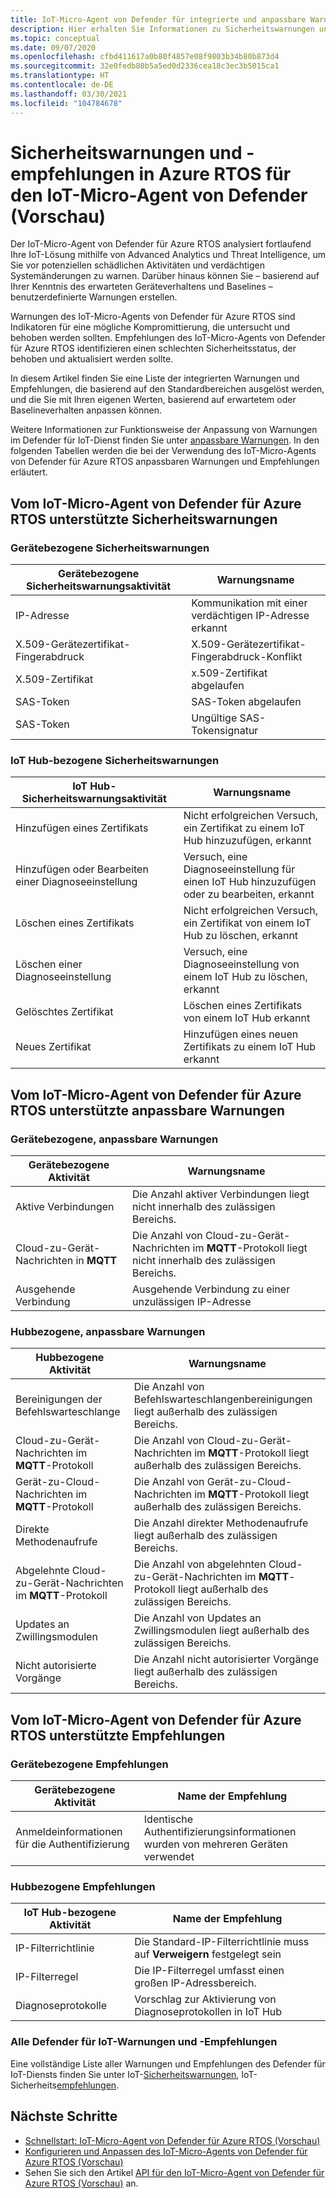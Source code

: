 ```yaml
---
title: IoT-Micro-Agent von Defender für integrierte und anpassbare Warnungen und Empfehlungen in Azure RTOS
description: Hier erhalten Sie Informationen zu Sicherheitswarnungen und empfohlenen Abhilfemaßnahmen mit dem IoT-Micro-Agent von Azure Defender für IoT in Azure RTOS.
ms.topic: conceptual
ms.date: 09/07/2020
ms.openlocfilehash: cfbd411617a0b80f4857e08f9803b34b80b873d4
ms.sourcegitcommit: 32e0fedb80b5a5ed0d2336cea18c3ec3b5015ca1
ms.translationtype: HT
ms.contentlocale: de-DE
ms.lasthandoff: 03/30/2021
ms.locfileid: "104784678"
---
```

# <a name="defender-iot-micro-agent-for-azure-rtos-security-alerts-and-recommendations-preview"></a>Sicherheitswarnungen und -empfehlungen in Azure RTOS für den IoT-Micro-Agent von Defender (Vorschau)

Der IoT-Micro-Agent von Defender für Azure RTOS analysiert fortlaufend Ihre IoT-Lösung mithilfe von Advanced Analytics und Threat Intelligence, um Sie vor potenziellen schädlichen Aktivitäten und verdächtigen Systemänderungen zu warnen. Darüber hinaus können Sie – basierend auf Ihrer Kenntnis des erwarteten Geräteverhaltens und Baselines – benutzerdefinierte Warnungen erstellen.

Warnungen des IoT-Micro-Agents von Defender für Azure RTOS sind Indikatoren für eine mögliche Kompromittierung, die untersucht und behoben werden sollten. Empfehlungen des IoT-Micro-Agents von Defender für Azure RTOS identifizieren einen schlechten Sicherheitsstatus, der behoben und aktualisiert werden sollte. 

In diesem Artikel finden Sie eine Liste der integrierten Warnungen und Empfehlungen, die basierend auf den Standardbereichen ausgelöst werden, und die Sie mit Ihren eigenen Werten, basierend auf erwartetem oder Baselineverhalten anpassen können. 

Weitere Informationen zur Funktionsweise der Anpassung von Warnungen im Defender für IoT-Dienst finden Sie unter [anpassbare Warnungen](concept-customizable-security-alerts.md). In den folgenden Tabellen werden die bei der Verwendung des IoT-Micro-Agents von Defender für Azure RTOS anpassbaren Warnungen und Empfehlungen erläutert. 

## <a name="defender-iot-micro-agent-for-azure-rtos-supported-security-alerts"></a>Vom IoT-Micro-Agent von Defender für Azure RTOS unterstützte Sicherheitswarnungen

### <a name="device-related-security-alerts"></a>Gerätebezogene Sicherheitswarnungen

|Gerätebezogene Sicherheitswarnungsaktivität  |Warnungsname  |
|---------|---------|
|IP-Adresse| Kommunikation mit einer verdächtigen IP-Adresse erkannt|
|X.509-Gerätezertifikat-Fingerabdruck|X.509-Gerätezertifikat-Fingerabdruck-Konflikt|
|X.509-Zertifikat| x.509-Zertifikat abgelaufen|
|SAS-Token| SAS-Token abgelaufen|
|SAS-Token| Ungültige SAS-Tokensignatur|

### <a name="iot-hub-related-security-alerts"></a>IoT Hub-bezogene Sicherheitswarnungen

|IoT Hub-Sicherheitswarnungsaktivität  |Warnungsname  |
|---------|---------|
|Hinzufügen eines Zertifikats    |  Nicht erfolgreichen Versuch, ein Zertifikat zu einem IoT Hub hinzuzufügen, erkannt       |
|Hinzufügen oder Bearbeiten einer Diagnoseeinstellung    | Versuch, eine Diagnoseeinstellung für einen IoT Hub hinzuzufügen oder zu bearbeiten, erkannt      |
|Löschen eines Zertifikats    |  Nicht erfolgreichen Versuch, ein Zertifikat von einem IoT Hub zu löschen, erkannt       |
|Löschen einer Diagnoseeinstellung    |  Versuch, eine Diagnoseeinstellung von einem IoT Hub zu löschen, erkannt      |
|Gelöschtes Zertifikat    | Löschen eines Zertifikats von einem IoT Hub erkannt        |
|Neues Zertifikat     |  Hinzufügen eines neuen Zertifikats zu einem IoT Hub erkannt       |

## <a name="defender-iot-micro-agent-for-azure-rtos-supported-customizable-alerts"></a>Vom IoT-Micro-Agent von Defender für Azure RTOS unterstützte anpassbare Warnungen

### <a name="device-related-customizable-alerts"></a>Gerätebezogene, anpassbare Warnungen

|Gerätebezogene Aktivität |Warnungsname  |
|---------|---------|
|Aktive Verbindungen|Die Anzahl aktiver Verbindungen liegt nicht innerhalb des zulässigen Bereichs.|
|Cloud-zu-Gerät-Nachrichten in **MQTT**|Die Anzahl von Cloud-zu-Gerät-Nachrichten im **MQTT**-Protokoll liegt nicht innerhalb des zulässigen Bereichs.|
|Ausgehende Verbindung| Ausgehende Verbindung zu einer unzulässigen IP-Adresse|

### <a name="hub-related-customizable-alerts"></a>Hubbezogene, anpassbare Warnungen 

|Hubbezogene Aktivität  |Warnungsname  |
|---------|---------|
|Bereinigungen der Befehlswarteschlange     |  Die Anzahl von Befehlswarteschlangenbereinigungen liegt außerhalb des zulässigen Bereichs.       |
|Cloud-zu-Gerät-Nachrichten im **MQTT**-Protokoll    |  Die Anzahl von Cloud-zu-Gerät-Nachrichten im **MQTT**-Protokoll liegt außerhalb des zulässigen Bereichs.       |
|Gerät-zu-Cloud-Nachrichten im **MQTT**-Protokoll    | Die Anzahl von Gerät-zu-Cloud-Nachrichten im **MQTT**-Protokoll liegt außerhalb des zulässigen Bereichs.        |
|Direkte Methodenaufrufe     |  Die Anzahl direkter Methodenaufrufe liegt außerhalb des zulässigen Bereichs.       |
|Abgelehnte Cloud-zu-Gerät-Nachrichten im **MQTT**-Protokoll     |   Die Anzahl von abgelehnten Cloud-zu-Gerät-Nachrichten im **MQTT**-Protokoll liegt außerhalb des zulässigen Bereichs.      |
|Updates an Zwillingsmodulen     |  Die Anzahl von Updates an Zwillingsmodulen liegt außerhalb des zulässigen Bereichs.       |
|Nicht autorisierte Vorgänge    |  Die Anzahl nicht autorisierter Vorgänge liegt außerhalb des zulässigen Bereichs.       |

## <a name="defender-iot-micro-agent-for-azure-rtos-supported-recommendations"></a>Vom IoT-Micro-Agent von Defender für Azure RTOS unterstützte Empfehlungen

### <a name="device-related-recommendations"></a>Gerätebezogene Empfehlungen

|Gerätebezogene Aktivität  |Name der Empfehlung |
|---------|---------|
|Anmeldeinformationen für die Authentifizierung    |  Identische Authentifizierungsinformationen wurden von mehreren Geräten verwendet       |

### <a name="hub-related-recommendations"></a>Hubbezogene Empfehlungen

|IoT Hub-bezogene Aktivität  |Name der Empfehlung |
|---------|---------|
|IP-Filterrichtlinie   |  Die Standard-IP-Filterrichtlinie muss auf **Verweigern** festgelegt sein  |
|IP-Filterregel| Die IP-Filterregel umfasst einen großen IP-Adressbereich.|
|Diagnoseprotokolle|Vorschlag zur Aktivierung von Diagnoseprotokollen in IoT Hub|

### <a name="all-defender-for-iot-alerts-and-recommendations"></a>Alle Defender für IoT-Warnungen und -Empfehlungen

Eine vollständige Liste aller Warnungen und Empfehlungen des Defender für IoT-Diensts finden Sie unter IoT-[Sicherheitswarnungen](concept-security-alerts.md), IoT-Sicherheits[empfehlungen](concept-recommendations.md).

## <a name="next-steps"></a>Nächste Schritte

- [Schnellstart: IoT-Micro-Agent von Defender für Azure RTOS (Vorschau)](quickstart-azure-rtos-security-module.md)
- [Konfigurieren und Anpassen des IoT-Micro-Agents von Defender für Azure RTOS (Vorschau)](how-to-azure-rtos-security-module.md)
- Sehen Sie sich den Artikel [API für den IoT-Micro-Agent von Defender für Azure RTOS (Vorschau)](azure-rtos-security-module-api.md) an.